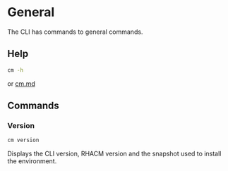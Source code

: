 [comment]: # ( Copyright Contributors to the Open Cluster Management project )

# General

The CLI has commands to general commands.

## Help

```bash
cm -h
```

or [cm.md](help/cm.md) 

## Commands

### Version

```bash
cm version
```

Displays the CLI version, RHACM version and the snapshot used to install the environment. 
